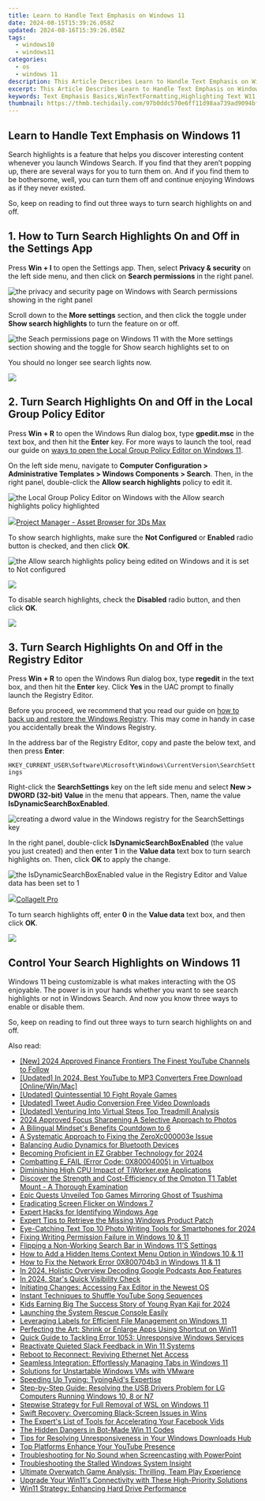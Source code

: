 ```yaml
---
title: Learn to Handle Text Emphasis on Windows 11
date: 2024-08-15T15:39:26.058Z
updated: 2024-08-16T15:39:26.058Z
tags:
  - windows10
  - windows11
categories:
  - os
  - windows 11
description: This Article Describes Learn to Handle Text Emphasis on Windows 11
excerpt: This Article Describes Learn to Handle Text Emphasis on Windows 11
keywords: Text Emphasis Basics,WinTextFormatting,Highlighting Text W11,Bold Windows Text,Italicize Win11 Text,Underline Text in W11,Stressed Windows Text
thumbnail: https://thmb.techidaily.com/97b0ddc570e6ff11d98aa739ad9094bf8b6916f3ca7d54eab5f1d4007ba674c0.JPG
---
```


## Learn to Handle Text Emphasis on Windows 11

 Search highlights is a feature that helps you discover interesting content whenever you launch Windows Search. If you find that they aren’t popping up, there are several ways for you to turn them on. And if you find them to be bothersome, well, you can turn them off and continue enjoying Windows as if they never existed.

 So, keep on reading to find out three ways to turn search highlights on and off.

## 1\. How to Turn Search Highlights On and Off in the Settings App

 Press **Win + I** to open the Settings app. Then, select **Privacy & security** on the left side menu, and then click on **Search permissions** in the right panel.

![the privacy and security page on Windows with Search permissions showing in the right panel](https://static1.makeuseofimages.com/wordpress/wp-content/uploads/2023/05/windows-search-permissions.jpg)

 Scroll down to the **More settings** section, and then click the toggle under **Show search highlights** to turn the feature on or off.

![the Seach permissions page on Windows 11 with the More settings section showing and the toggle for Show search highlights set to on](https://static1.makeuseofimages.com/wordpress/wp-content/uploads/2023/05/windows-search-permissions-settings.jpg)

 You should no longer see search lights now.

<!-- affiliate ads begin -->
<a href="https://store.nero.com/order/checkout.php?PRODS=42570605&QTY=1&AFFILIATE=108875&CART=1"><img src="http://cdnwww.nero.com/nero-com-wAssets/img/banners/2023/usbXcopy/Nero_USB_x_copy_Screen_2.png" border="0"></a>
<!-- affiliate ads end -->
## 2\. Turn Search Highlights On and Off in the Local Group Policy Editor

 Press **Win + R** to open the Windows Run dialog box, type **gpedit.msc** in the text box, and then hit the **Enter** key. For more ways to launch the tool, read our guide on [ways to open the Local Group Policy Editor on Windows 11](https://www.makeuseof.com/windows-11-open-local-group-policy-editor/).

 On the left side menu, navigate to **Computer Configuration > Administrative Templates > Windows Components > Search**. Then, in the right panel, double-click the **Allow search highlights** policy to edit it.

![the Local Group Policy Editor on Windows with the Allow search highlights policy highlighted](https://static1.makeuseofimages.com/wordpress/wp-content/uploads/2023/05/lgpe-windows-allow-search-highlights-policy.jpg)
<!-- affiliate ads begin -->
<a href="https://secure.2checkout.com/order/checkout.php?PRODS=4709458&QTY=1&AFFILIATE=108875&CART=1"><img src="https://3d-kstudio.com/wp-content/uploads/2019/10/Project-Manager-version-3-1600x900-768x419.jpg" border="0">Project Manager - Asset Browser for 3Ds Max</a>
<!-- affiliate ads end -->

 To show search highlights, make sure the **Not Configured** or **Enabled** radio button is checked, and then click **OK**.

![the Allow search highlights policy being edited on Windows and it is set to Not configured](https://static1.makeuseofimages.com/wordpress/wp-content/uploads/2023/05/allow-search-highlights-not-configured-windows.jpg)
<!-- affiliate ads begin -->
<a href="https://estore.winxdvd.com/order/checkout.php?PRODS=4081991&QTY=1&AFFILIATE=108875&CART=1"><img src="https://www.winxdvd.com/affiliate/new-banner/wt-500x500.jpg" border="0"></a>
<!-- affiliate ads end -->

 To disable search highlights, check the **Disabled** radio button, and then click **OK**.

<!-- affiliate ads begin -->
<a href="https://secure.2checkout.com/order/checkout.php?PRODS=2201613&QTY=1&AFFILIATE=108875&CART=1"><img src="https://www.macdvdripperpro.com/images/devices-3.png" border="0"></a>
<!-- affiliate ads end -->
## 3\. Turn Search Highlights On and Off in the Registry Editor

 Press **Win + R** to open the Windows Run dialog box, type **regedit** in the text box, and then hit the **Enter** key. Click **Yes** in the UAC prompt to finally launch the Registry Editor.

 Before you proceed, we recommend that you read our guide on [how to back up and restore the Windows Registry](https://www.makeuseof.com/tag/backup-restore-windows-registry/). This may come in handy in case you accidentally break the Windows Registry.

 In the address bar of the Registry Editor, copy and paste the below text, and then press **Enter**:

`HKEY_CURRENT_USER\Software\Microsoft\Windows\CurrentVersion\SearchSettings`

 Right-click the **SearchSettings** key on the left side menu and select **New > DWORD (32-bit) Value** in the menu that appears. Then, name the value **IsDynamicSearchBoxEnabled**.

![creating a dword value in the Windows registry for the SearchSettings key](https://static1.makeuseofimages.com/wordpress/wp-content/uploads/2023/05/creating-dword-windows-registry.jpg)

 In the right panel, double-click **IsDynamicSearchBoxEnabled** (the value you just created) and then enter **1** in the **Value data** text box to turn search highlights on. Then, click **OK** to apply the change.

![the IsDynamicSearchBoxEnabled value in the Registry Editor and Value data has been set to 1](https://static1.makeuseofimages.com/wordpress/wp-content/uploads/2023/05/editing-isdynamicsearchboxenabled-value-windows-registry.jpg)
<!-- affiliate ads begin -->
<a href="https://secure.2checkout.com/order/checkout.php?PRODS=4530091&QTY=1&AFFILIATE=108875&CART=1"><img src="https://www.pearlmountainsoft.com/n_img/product/cit_win/banScrn.jpg" border="0">CollageIt Pro</a>
<!-- affiliate ads end -->

 To turn search highlights off, enter **0** in the **Value data** text box, and then click **OK**.

<!-- affiliate ads begin -->
<a href="https://shop.copernic.com/order/checkout.php?PRODS=41033091&QTY=1&AFFILIATE=108875&CART=1"><img src="https://secure.2checkout.com/images/merchant/8d30aa96e72440759f74bd2306c1fa3d/Copernic-2023-Affiliate-728x90-Advanced.png" border="0"></a>
<!-- affiliate ads end -->
## Control Your Search Highlights on Windows 11

 Windows 11 being customizable is what makes interacting with the OS enjoyable. The power is in your hands whether you want to see search highlights or not in Windows Search. And now you know three ways to enable or disable them.

 So, keep on reading to find out three ways to turn search highlights on and off.



<ins class="adsbygoogle"
      style="display:block"
      data-ad-client="ca-pub-7571918770474297"
      data-ad-slot="8358498916"
      data-ad-format="auto"
      data-full-width-responsive="true"></ins>


<span class="atpl-alsoreadstyle">Also read:</span>
<div><ul>
<li><a href="https://youtube-webster.techidaily.com/024-approved-finance-frontiers-the-finest-youtube-channels-to-follow/"><u>[New] 2024 Approved  Finance Frontiers  The Finest YouTube Channels to Follow</u></a></li>
<li><a href="https://facebook-video-share.techidaily.com/updated-in-2024-best-youtube-to-mp3-converters-free-download-onlinewinmac/"><u>[Updated] In 2024, Best YouTube to MP3 Converters Free Download [Online/Win/Mac]</u></a></li>
<li><a href="https://digital-screen-recording.techidaily.com/updated-quintessential-10-fight-royale-games/"><u>[Updated] Quintessential 10 Fight Royale Games</u></a></li>
<li><a href="https://some-approaches.techidaily.com/updated-tweet-audio-conversion-free-video-downloads/"><u>[Updated] Tweet Audio Conversion  Free Video Downloads</u></a></li>
<li><a href="https://fox-direct.techidaily.com/updated-venturing-into-virtual-steps-top-treadmill-analysis/"><u>[Updated] Venturing Into Virtual Steps  Top Treadmill Analysis</u></a></li>
<li><a href="https://some-techniques.techidaily.com/2024-approved-focus-sharpening-a-selective-approach-to-photos/"><u>2024 Approved  Focus Sharpening  A Selective Approach to Photos</u></a></li>
<li><a href="https://mondly-stories.techidaily.com/a-bilingual-mindsets-benefits-countdown-to-6/"><u>A Bilingual Mindset's Benefits Countdown to 6</u></a></li>
<li><a href="https://windows11.techidaily.com/a-systematic-approach-to-fixing-the-zeroxc000003e-issue/"><u>A Systematic Approach to Fixing the ZeroXc000003e Issue</u></a></li>
<li><a href="https://windows11.techidaily.com/balancing-audio-dynamics-for-bluetooth-devices/"><u>Balancing Audio Dynamics for Bluetooth Devices</u></a></li>
<li><a href="https://on-screen-recording.techidaily.com/becoming-proficient-in-ez-grabber-technology-for-2024/"><u>Becoming Proficient in EZ Grabber Technology for 2024</u></a></li>
<li><a href="https://windows11.techidaily.com/combatting-efail-error-code-0x80004005-in-virtualbox/"><u>Combatting E_FAIL (Error Code: 0X80004005) in Virtualbox</u></a></li>
<li><a href="https://windows11.techidaily.com/diminishing-high-cpu-impact-of-tiworkerexe-applications/"><u>Diminishing High CPU Impact of TiWorker.exe Applications</u></a></li>
<li><a href="https://buynow-reviews.techidaily.com/discover-the-strength-and-cost-efficiency-of-the-omoton-t1-tablet-mount-a-thorough-examination/"><u>Discover the Strength and Cost-Efficiency of the Omoton T1 Tablet Mount - A Thorough Examination</u></a></li>
<li><a href="https://screen-activity-recording.techidaily.com/epic-quests-unveiled-top-games-mirroring-ghost-of-tsushima/"><u>Epic Quests Unveiled  Top Games Mirroring Ghost of Tsushima</u></a></li>
<li><a href="https://network-issues.techidaily.com/eradicating-screen-flicker-on-windows-7/"><u>Eradicating Screen Flicker on Windows 7</u></a></li>
<li><a href="https://windows11.techidaily.com/expert-hacks-for-identifying-windows-age/"><u>Expert Hacks for Identifying Windows Age</u></a></li>
<li><a href="https://windows11.techidaily.com/expert-tips-to-retrieve-the-missing-windows-product-patch/"><u>Expert Tips to Retrieve the Missing Windows Product Patch</u></a></li>
<li><a href="https://fox-access.techidaily.com/eye-catching-text-top-10-photo-writing-tools-for-smartphones-for-2024/"><u>Eye-Catching Text  Top 10 Photo Writing Tools for Smartphones for 2024</u></a></li>
<li><a href="https://windows11.techidaily.com/fixing-writing-permission-failure-in-windows-10-and-11/"><u>Fixing Writing Permission Failure in Windows 10 & 11</u></a></li>
<li><a href="https://windows11.techidaily.com/flipping-a-non-working-search-bar-in-windows-11s-settings/"><u>Flipping a Non-Working Search Bar in Windows 11’S Settings</u></a></li>
<li><a href="https://windows11.techidaily.com/how-to-add-a-hidden-items-context-menu-option-in-windows-10-and-11/"><u>How to Add a Hidden Items Context Menu Option in Windows 10 & 11</u></a></li>
<li><a href="https://windows11.techidaily.com/how-to-fix-the-network-error-0x800704b3-in-windows-11-and-11/"><u>How to Fix the Network Error 0X800704b3 in Windows 11 & 11</u></a></li>
<li><a href="https://some-techniques.techidaily.com/in-2024-holistic-overview-decoding-google-podcasts-app-features/"><u>In 2024, Holistic Overview  Decoding Google Podcasts App Features</u></a></li>
<li><a href="https://vimeo-videos.techidaily.com/in-2024-stars-quick-visibility-check/"><u>In 2024, Star's Quick Visibility Check</u></a></li>
<li><a href="https://windows11.techidaily.com/initiating-changes-accessing-fax-editor-in-the-newest-os/"><u>Initiating Changes: Accessing Fax Editor in the Newest OS</u></a></li>
<li><a href="https://youtube-video-recordings.techidaily.com/instant-techniques-to-shuffle-youtube-song-sequences/"><u>Instant Techniques to Shuffle YouTube Song Sequences</u></a></li>
<li><a href="https://youtube-help.techidaily.com/kids-earning-big-the-success-story-of-young-ryan-kaji-for-2024/"><u>Kids Earning Big  The Success Story of Young Ryan Kaji for 2024</u></a></li>
<li><a href="https://windows11.techidaily.com/launching-the-system-rescue-console-easily/"><u>Launching the System Rescue Console Easily</u></a></li>
<li><a href="https://windows11.techidaily.com/leveraging-labels-for-efficient-file-management-on-windows-11/"><u>Leveraging Labels for Efficient File Management on Windows 11</u></a></li>
<li><a href="https://windows11.techidaily.com/perfecting-the-art-shrink-or-enlarge-apps-using-shortcut-on-win11/"><u>Perfecting the Art: Shrink or Enlarge Apps Using Shortcut on Win11</u></a></li>
<li><a href="https://windows11.techidaily.com/quick-guide-to-tackling-error-1053-unresponsive-windows-services/"><u>Quick Guide to Tackling Error 1053: Unresponsive Windows Services</u></a></li>
<li><a href="https://windows11.techidaily.com/reactivate-quieted-slack-feedback-in-win-11-systems/"><u>Reactivate Quieted Slack Feedback in Win 11 Systems</u></a></li>
<li><a href="https://windows11.techidaily.com/reboot-to-reconnect-reviving-ethernet-net-access/"><u>Reboot to Reconnect: Reviving Ethernet Net Access</u></a></li>
<li><a href="https://windows11.techidaily.com/seamless-integration-effortlessly-managing-tabs-in-windows-11/"><u>Seamless Integration: Effortlessly Managing Tabs in Windows 11</u></a></li>
<li><a href="https://windows11.techidaily.com/solutions-for-unstartable-windows-vms-with-vmware/"><u>Solutions for Unstartable Windows VMs with VMware</u></a></li>
<li><a href="https://windows11.techidaily.com/speeding-up-typing-typingaids-expertise/"><u>Speeding Up Typing: TypingAid's Expertise</u></a></li>
<li><a href="https://hardware-updates.techidaily.com/step-by-step-guide-resolving-the-usb-drivers-problem-for-lg-computers-running-windows-10-8-or-n7/"><u>Step-by-Step Guide: Resolving the USB Drivers Problem for LG Computers Running Windows 10, 8 or N7</u></a></li>
<li><a href="https://windows11.techidaily.com/stepwise-strategy-for-full-removal-of-wsl-on-windows-11/"><u>Stepwise Strategy for Full Removal of WSL on Windows 11</u></a></li>
<li><a href="https://windows11.techidaily.com/swift-recovery-overcoming-black-screen-issues-in-wins/"><u>Swift Recovery: Overcoming Black-Screen Issues in Wins</u></a></li>
<li><a href="https://extra-hints.techidaily.com/the-experts-list-of-tools-for-accelerating-your-facebook-vids/"><u>The Expert's List of Tools for Accelerating Your Facebook Vids</u></a></li>
<li><a href="https://windows11.techidaily.com/the-hidden-dangers-in-bot-made-win-11-codes/"><u>The Hidden Dangers in Bot-Made Win 11 Codes</u></a></li>
<li><a href="https://windows11.techidaily.com/tips-for-resolving-unresponsiveness-in-your-windows-downloads-hub/"><u>Tips for Resolving Unresponsiveness in Your Windows Downloads Hub</u></a></li>
<li><a href="https://extra-lessons.techidaily.com/top-platforms-enhance-your-youtube-presence/"><u>Top Platforms  Enhance Your YouTube Presence</u></a></li>
<li><a href="https://windows11.techidaily.com/troubleshooting-for-no-sound-when-screencasting-with-powerpoint/"><u>Troubleshooting for No Sound when Screencasting with PowerPoint</u></a></li>
<li><a href="https://windows11.techidaily.com/troubleshooting-the-stalled-windows-system-insight/"><u>Troubleshooting the Stalled Windows System Insight</u></a></li>
<li><a href="https://buynow-marvelous.techidaily.com/ultimate-overwatch-game-analysis-thrilling-team-play-experience/"><u>Ultimate Overwatch Game Analysis: Thrilling, Team Play Experience</u></a></li>
<li><a href="https://windows11.techidaily.com/upgrade-your-win11s-connectivity-with-these-high-priority-solutions/"><u>Upgrade Your Win11's Connectivity with These High-Priority Solutions</u></a></li>
<li><a href="https://windows11.techidaily.com/win11-strategy-enhancing-hard-drive-performance/"><u>Win11 Strategy: Enhancing Hard Drive Performance</u></a></li>
</ul></div>

